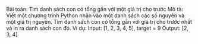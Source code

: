 Bài toán: Tìm danh sách con có tổng gần với một giá trị cho trước
Mô tả: Viết một chương trình Python nhận vào một danh sách các số nguyên và một giá trị nguyên. Tìm danh sách con có tổng gần với giá trị cho trước nhất và in ra danh sách con đó.
Ví dụ:
Input: [1, 2, 3, 4, 5], target = 9
Output: [2, 3, 4]
